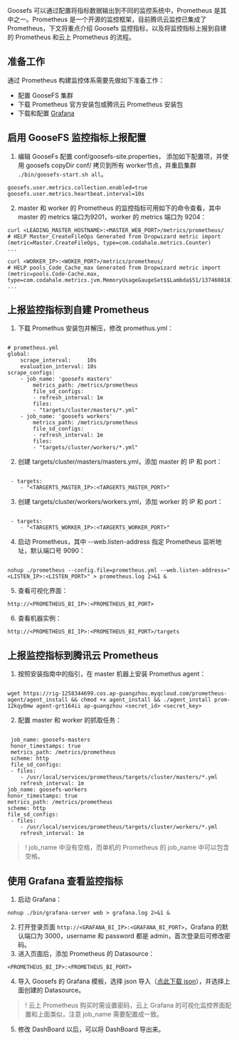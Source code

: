 Goosefs 可以通过配置将指标数据输出到不同的监控系统中，Prometheus 是其中之一。Prometheus 是一个开源的监控框架，目前腾讯云监控已集成了 Prometheus，下文将重点介绍 Goosefs 监控指标，以及将监控指标上报到自建的 Prometheus 和云上 Prometheus 的流程。

## 准备工作

通过 Prometheus 构建监控体系需要先做如下准备工作：

- 配置 GooseFS 集群
- 下载 Prometheus 官方安装包或腾讯云 Prometheus 安装包
- 下载和配置 [Grafana](https://grafana.com/docs/grafana/latest/installation/#install-grafana/)

## 启用 GooseFS 监控指标上报配置

1. 编辑 GooseFs 配置 conf/goosefs-site.properties， 添加如下配置项，并使用 goosefs copyDir conf/ 拷贝到所有 worker节点，并重启集群 `./bin/goosefs-start.sh all`。
```plaintext
goosefs.user.metrics.collection.enabled=true
goosefs.user.metrics.heartbeat.interval=10s
```
2. master 和 worker 的 Prometheus 的监控指标可用如下的命令查看，其中 master 的 metrics 端口为9201，worker 的 metrics 端口为 9204：
```plaintext
curl <LEADING_MASTER_HOSTNAME>:<MASTER_WEB_PORT>/metrics/prometheus/
# HELP Master_CreateFileOps Generated from Dropwizard metric import (metric=Master.CreateFileOps, type=com.codahale.metrics.Counter)
...

curl <WORKER_IP>:<WOKER_PORT>/metrics/prometheus/
# HELP pools_Code_Cache_max Generated from Dropwizard metric import (metric=pools.Code-Cache.max, type=com.codahale.metrics.jvm.MemoryUsageGaugeSet$$Lambda$51/137460818)
...
```

## 上报监控指标到自建 Prometheus

1. 下载 Promethus 安装包并解压，修改 promethus.yml：
<pre class="rno-code-pre"><code class="language-plaintext">
# prometheus.yml
global:
	scrape_interval:     10s
	evaluation_interval: 10s
scrape_configs:
	- job_name: 'goosefs masters'
		metrics_path: /metrics/prometheus
		file_sd_configs:
		- refresh_interval: 1m
		files:
		- "targets/cluster/masters/*.yml"
	- job_name: 'goosefs workers'
		metrics_path: /metrics/prometheus
		file_sd_configs:
		- refresh_interval: 1m
		files:
		- "targets/cluster/workers/*.yml"
</code></pre>
2. 创建 targets/cluster/masters/masters.yml，添加 master 的 IP 和 port：
<pre class="rno-code-pre"><code class="language-plaintext">
 - targets:
	- "&lt;TARGERTS_MASTER_IP>:&lt;TARGERTS_MASTER_PORT>"
</code></pre>
3. 创建 targets/cluster/workers/workers.yml，添加 worker 的 IP 和 port：
<pre class="rno-code-pre"><code class="language-plaintext">
 - targets:
	- "&lt;TARGERTS_WORKER_IP>:&lt;TARGERTS_WORKER_PORT>"
</code></pre>
4. 启动 Prometheus，其中 --web.listen-address 指定 Prometheus 监听地址，默认端口号 9090：
<pre class="rno-code-pre"><code class="language-plaintext">
nohup ./prometheus --config.file=prometheus.yml --web.listen-address="&lt;LISTEN_IP>:&lt;LISTEN_PORT>" > prometheus.log 2>&1 &
</code></pre>
5. 查看可视化界面：
``` plaintext
http://<PROMETHEUS_BI_IP>:<PROMETHEUS_BI_PORT>
```
6. 查看机器实例：
``` plaintext
http://<PROMETHEUS_BI_IP>:<PROMETHEUS_BI_PORT>/targets
```

## 上报监控指标到腾讯云 Prometheus

1. 按照安装指南中的指引，在 master 机器上安装 Promethus agent：
<pre class="rno-code-pre"><code class="language-plaintext">
wget https://rig-1258344699.cos.ap-guangzhou.myqcloud.com/prometheus-agent/agent_install && chmod +x agent_install && ./agent_install prom-12kqy0mw agent-grt164ii ap-guangzhou &lt;secret_id> &lt;secret_key>
</code></pre>
2. 配置 master 和 worker 的抓取任务：
<pre class="rno-code-pre"><code class="language-plaintext">
 job_name: goosefs-masters
 honor_timestamps: true
 metrics_path: /metrics/prometheus
 scheme: http
 file_sd_configs:
 - files:
	- /usr/local/services/prometheus/targets/cluster/masters/*.yml
	refresh_interval: 1m
job_name: goosefs-workers
honor_timestamps: true
metrics_path: /metrics/prometheus
scheme: http
file_sd_configs:
 - files:
	- /usr/local/services/prometheus/targets/cluster/workers/*.yml
	refresh_interval: 1m
</code></pre>

 >! job_name 中没有空格，而单机的 Prometheus 的 job_name 中可以包含空格。
>

## 使用 Grafana 查看监控指标

1. 启动 Grafana：
```plaintext
nohup ./bin/grafana-server web > grafana.log 2>&1 &
```
2. 打开登录页面 `http://<GRAFANA_BI_IP>:<GRAFANA_BI_PORT>`，Grafana 的默认端口为 3000，username 和 password 都是 admin，首次登录后可修改密码。
3. 进入页面后，添加 Prometheus 的 Datasource：
```plaintext
<PROMETHEUS_BI_IP>:<PROMETHEUS_BI_PORT>
```
4. 导入 Goosefs 的 Grafana 模板，选择 json 导入（[点此下载 json](https://cos-data-lake-release-1253960454.file.myqcloud.com/goosefs/grafana/goosefs-grafana-dashboard.json)），并选择上面创建的 Datasource。
>! 云上 Prometheus 购买时需设置密码，云上 Grafana 的可视化监控界面配置和上面类似，注意 job_name 需要配置成一致。
>
5. 修改 DashBoard 以后，可以将 DashBoard 导出来。
